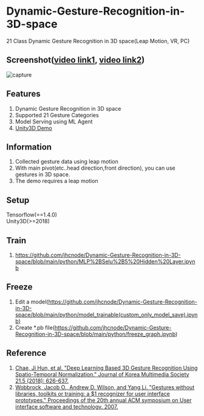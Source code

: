 # Dynamic-Gesture-Recognition-in-3D-space
21 Class Dynamic Gesture Recognition in 3D space(Leap Motion, VR, PC)

## Screenshot([video link1](https://youtu.be/gDamQfYpSVw), [video link2](https://youtu.be/Xl6bw05PeW4))
![capture](https://user-images.githubusercontent.com/61224394/109899673-8ec5b080-7cd9-11eb-9e9b-0fe4d02dd13b.gif)

## Features
1. Dynamic Gesture Recognition in 3D space
2. Supported 21 Gesture Categories 
3. Model Serving using ML Agent
4. [Unity3D Demo](https://github.com/jhcnode/Dynamic-Gesture-Recognition-in-3D-space/releases/download/1.0/Release.zip)

## Information 
1. Collected gesture data using leap motion
2. With main pivot(etc..head direction,front direction), you can use gestures in 3D space.
3. The demo requires a leap motion

## Setup
Tensorflow(==1.4.0)  
Unity3D(>=2018)  

## Train
1. https://github.com/jhcnode/Dynamic-Gesture-Recognition-in-3D-space/blob/main/python/MLP%2BSelu%2B5%20Hidden%20Layer.ipynb

## Freeze
1. Edit a model(https://github.com/jhcnode/Dynamic-Gesture-Recognition-in-3D-space/blob/main/python/model_trainable(custom_only_model_save).ipynb)  
2. Create *.pb file(https://github.com/jhcnode/Dynamic-Gesture-Recognition-in-3D-space/blob/main/python/freeze_graph.ipynb)  

## Reference
1. [Chae, Ji Hun, et al. "Deep Learning Based 3D Gesture Recognition Using Spatio-Temporal Normalization." Journal of Korea Multimedia Society 21.5 (2018): 626-637.](https://www.koreascience.or.kr/article/JAKO201818564288222.page)
2. [Wobbrock, Jacob O., Andrew D. Wilson, and Yang Li. "Gestures without libraries, toolkits or training: a $1 recognizer for user interface prototypes." Proceedings of the 20th annual ACM symposium on User interface software and technology. 2007.](https://dl.acm.org/doi/10.1145/1294211.1294238)

